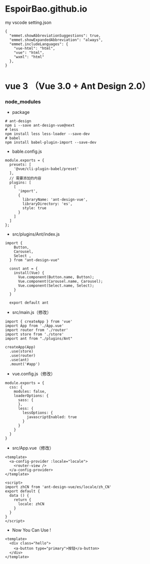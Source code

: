# EspoirBao.github.io
my vscode setting.json

```
{
  "emmet.showAbbreviationSuggestions": true,
  "emmet.showExpandedAbbreviation": "always",
  "emmet.includeLanguages": {
    "vue-html": "html",
    "vue": "html",
    "wxml": "html"
  },
}
```
# vue 3 （Vue 3.0 + Ant Design 2.0）

### node_modules

+ package

```
# ant-design
npm i --save ant-design-vue@next
# less
npm install less less-loader --save-dev
# babel
npm install babel-plugin-import --save-dev
```

+ bable.config.js
```
module.exports = {
  presets: [
    '@vue/cli-plugin-babel/preset'
  ],
  // 需要添加的内容
  plugins: [
    [
      'import',
      {
        libraryName: 'ant-design-vue',
        libraryDirectory: 'es',
        style: true
      }
    ]
  ]
};
```
+ src/plugins/Ant/index.js
```
import {
    Button,
    Carousel,
    Select ,
  } from "ant-design-vue"
  
  const ant = {
    install(Vue) {
      Vue.component(Button.name, Button);
      Vue.component(Carousel.name, Carousel);
      Vue.component(Select.name, Select);
    }
  }
  
  export default ant

```
+ src/main.js（修改）
```
import { createApp } from 'vue'
import App from './App.vue'
import router from './router'
import store from './store'
import ant from "./plugins/Ant"

createApp(App)
  .use(store)
  .use(router)
  .use(ant)
  .mount('#app')
```
+ vue.config.js（修改）

```
module.exports = {
  css: {
    modules: false,
    loaderOptions: {
      sass: {
      },
      less: {
        lessOptions: {
          javascriptEnabled: true
        }
      }
    }
  }
}
```

+ src/App.vue（修改）
```
<template>
  <a-config-provider :locale="locale">
    <router-view />
  </a-config-provider>
</template>

<script>
import zhCN from 'ant-design-vue/es/locale/zh_CN'
export default {
  data () {
    return {
      locale: zhCN
    }
  }
}
</script>
```

+ Now You Can Use !
```
<template>
  <div class="hello">
    <a-button type="primary">按钮</a-button>
  </div>
</template>
```
